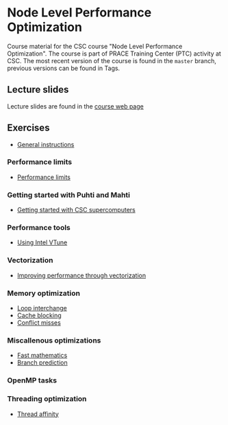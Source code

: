 # Node Level Performance Optimization

Course material for the CSC course "Node Level Performance Optimization". The course is part of PRACE Training Center (PTC) activity at CSC. The most recent version
of the course is found in the `master` branch, previous versions can be found in Tags.

## Lecture slides

Lecture slides are found in the [course web page](https://events.prace-ri.eu/event/1200/)

## Exercises

 - [General instructions](exercise-instructions.md)

### Performance limits

 - [Performance limits](performance-limits)

### Getting started with Puhti and Mahti

 - [Getting started with CSC supercomputers](puhti-mahti)

### Performance tools

 - [Using Intel VTune](vtune)

### Vectorization

 - [Improving performance through vectorization](vectorization)

### Memory optimization

 - [Loop interchange](loop-interchange)
 - [Cache blocking](cache-blocking)
 - [Conflict misses](conflict-miss)

### Miscallenous optimizations

 - [Fast mathematics](math)
 - [Branch prediction](branch-prediction)

### OpenMP tasks

### Threading optimization

 - [Thread affinity](thread-affinity)
